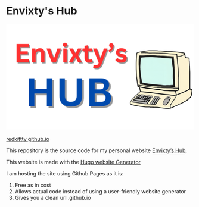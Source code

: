 # Envixty's Hub

![](/public/img/title.png)

[redkittty.github.io](https://redkittty.github.io)

This repository is the source code for my personal website [Envixty’s Hub](https://redkittty.github.io),

This website is made with the [Hugo website Generator](https://gohugo.io/)

I am hosting the site using Github Pages as it is:
1. Free as in cost
2. Allows actual code instead of using a user-friendly website generator
3. Gives you a clean url <github-username>.github.io
